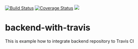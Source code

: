 [![Build Status](https://travis-ci.org/VaraKatare/backend-with-travis.svg?branch=master)](https://travis-ci.org/VaraKatare/backend-with-travis) [![Coverage Status](https://coveralls.io/repos/github/VaraKatare/backend-with-travis/badge.svg?branch=master)](https://coveralls.io/github/VaraKatare/backend-with-travis?branch=master) <a href="https://codeclimate.com/github/VaraKatare/backend-with-travis/maintainability"><img src="https://api.codeclimate.com/v1/badges/6e12d72ebec8d9e748ba/maintainability" /></a>

# backend-with-travis

This is example how to integrate backend repository to Travis CI


